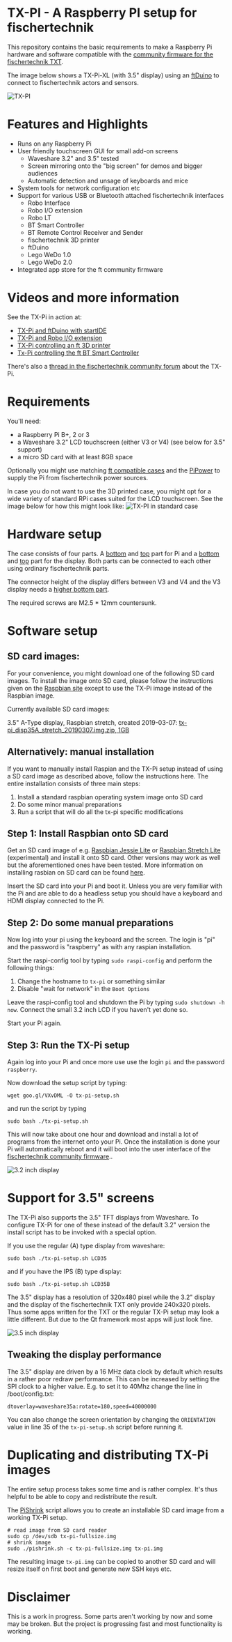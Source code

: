 # TX-PI - A Raspberry PI setup for fischertechnik

This repository contains the basic requirements to make a Raspberry Pi
hardware and software compatible with the [community firmware
for the fischertechnik TXT](http://cfw.ftcommunity.de/).

The image below shows a TX-Pi-XL (with 3.5" display) using an
[ftDuino](https://github.com/harbaum/ftduino) to connect to 
fischertechnik actors and sensors.

<img src="https://raw.githubusercontent.com/harbaum/tx-pi/master/images/tx-pi-xl+ftduino.jpg" alt="TX-PI"/>

# Features and Highlights

  - Runs on any Raspberry Pi
  - User friendly touchscreen GUI for small add-on screens
    - Waveshare 3.2" and 3.5" tested
    - Screen mirroring onto the "big screen" for demos and bigger audiences
    - Automatic detection and unsage of keyboards and mice
  - System tools for network configuration etc
  - Support for various USB or Bluetooth attached fischertechnik interfaces
    - Robo Interface
    - Robo I/O extension
    - Robo LT
    - BT Smart Controller
    - BT Remote Control Receiver and Sender
    - fischertechnik 3D printer
    - ftDuino
    - Lego WeDo 1.0
    - Lego WeDo 2.0
  - Integrated app store for the ft community firmware

# Videos and more information

See the TX-Pi in action at:
  - [TX-Pi and ftDuino with startIDE](https://www.youtube.com/watch?v=IHZensWPgkA)
  - [TX-Pi and Robo I/O extension](https://www.youtube.com/watch?v=PvvbSaEjqx4)
  - [TX-Pi controlling an ft 3D printer](https://www.youtube.com/watch?v=7q1lq7Kb-jw)
  - [Tx-Pi controlling the ft BT Smart Controller](https://www.youtube.com/watch?v=4NIjJu--a9E)

There's also a [thread in the fischertechnik community forum](https://forum.ftcommunity.de/viewtopic.php?f=33&t=4198) about the TX-Pi.

# Requirements

You'll need:

  - a Raspberry Pi B+, 2 or 3
  - a Waveshare 3.2" LCD touchscreen (either V3 or V4) (see below for 3.5" support)
  - a micro SD card with at least 8GB space

Optionally you might use matching [ft compatible cases](https://www.thingiverse.com/thing:2217355) and the [PiPower](https://github.com/harbaum/tx-pi/tree/master/pipower) to supply the Pi from fischertechnik power sources.

In case you do not want to use the 3D printed case, you might opt for a wide variety of standard RPi cases  suited for the LCD touchscreen. See the image below for how this might look like:
<img src="https://raw.githubusercontent.com/harbaum/tx-pi/master/images/TX-Pi-light-small.jpg" alt="TX-PI in standard case"/>

# Hardware setup

The case consists of four parts. A [bottom](https://www.thingiverse.com/thing:2217355) and [top](https://www.thingiverse.com/thing:2228623) part for Pi and a [bottom](https://www.thingiverse.com/thing:2228649) and [top](https://www.thingiverse.com/thing:2228655) part for the 
display. Both parts can be connected to each other
using ordinary fischertechnik parts.

The connector height of the display differs between V3 and V4 and the V3 display needs a [higher bottom part](ps://www.thingiverse.com/thing:2228635).

The required screws are M2.5 * 12mm countersunk.

# Software setup

## SD card images:

For your convenience, you might download one of the following SD card images. To install the image onto SD card, please follow the instructions given on the [Raspbian site](https://www.raspberrypi.org/documentation/installation/installing-images/README.md) except to use the TX-Pi image instead of the Raspbian image.

Currently available SD card images:

3.5" A-Type display, Raspbian stretch, created 2019-03-07: [tx-pi_disp35A_stretch_20190307.img.zip, 1GB](https://www.filehosting.org/file/details/786116/tx-pi_disp35A_stretch_20190307.zip)

## Alternatively: manual installation

If you want to manually install Raspian and the TX-Pi setup instead of using a SD card image as described above, follow the instructions here.
The entire installation consists of three main steps:

  1. Install a standard raspbian operating system image onto SD card
  2. Do some minor manual preparations
  3. Run a script that will do all the tx-pi specific modifications

## Step 1: Install Raspbian onto SD card

Get an SD card image of e.g. [Raspbian Jessie
Lite](https://downloads.raspberrypi.org/raspbian_lite/images/raspbian_lite-2017-07-05/2017-07-05-raspbian-jessie-lite.zip)
or [Raspbian Stretch
Lite](https://downloads.raspberrypi.org/raspbian_lite/images/raspbian_lite-2018-11-15/2018-11-13-raspbian-stretch-lite.zip) (experimental)
and install it onto SD card. Other versions may work as well but the
aforementioned ones have been tested. More information on installing
rasbian on SD card can be found
[here](https://www.raspberrypi.org/documentation/installation/installing-images/README.md).

Insert the SD card into your Pi and boot it. Unless you are very
familiar with the Pi and are able to do a headless setup you should
have a keyboard and HDMI display connected to the Pi.

## Step 2: Do some manual preparations

Now log into your pi using the keyboard and the screen. The login is
"pi" and the password is "raspberry" as with any raspian installation.

Start the raspi-config tool by typing ```sudo raspi-config``` and
perform the following things:

  1. Change the hostname to ```tx-pi``` or something similar
  2. Disable "wait for network" in the ```Boot Options```

Leave the raspi-config tool and shutdown the Pi by typing ```sudo
shutdown -h now```. Connect the small 3.2 inch LCD if you haven't yet
done so.

Start your Pi again.

## Step 3: Run the TX-Pi setup

Again log into your Pi and once more use use the login ```pi``` and
the password ```raspberry```.

Now download the setup script by typing:

```
wget goo.gl/VXvDML -O tx-pi-setup.sh
```

and run the script by typing
```
sudo bash ./tx-pi-setup.sh
```

This will now take about one hour and download and install a lot of
programs from the internet onto your Pi. Once the installation is done
your Pi will automatically reboot and it will boot into the user
interface of the [fischertechnik community
firmware](http://cfw.ftcommunity.de/)..

<img src="https://raw.githubusercontent.com/harbaum/tx-pi/master/images/display32.png" alt="3.2 inch display"/>

# Support for 3.5" screens

The TX-Pi also supports the 3.5" TFT displays from Waveshare. To
configure TX-Pi for one of these instead of the default 3.2" version
the install script has to be invoked with a special option.

If you use the regular (A) type display from waveshare:
```
sudo bash ./tx-pi-setup.sh LCD35
```

and if you have the IPS (B) type display:
```
sudo bash ./tx-pi-setup.sh LCD35B
```

The 3.5" display has a resolution of 320x480 pixel while the 3.2" display
and the display of the fischertechnik TXT only provide 240x320 pixels. Thus
some apps written for the TXT or the regular TX-Pi setup may look a little
different. But due to the Qt framework most apps will just look fine.

<img src="https://raw.githubusercontent.com/harbaum/tx-pi/master/images/display35.png" alt="3.5 inch display"/>

## Tweaking the display performance

The 3.5" display are driven by a 16 MHz data clock by default which results
in a rather poor redraw performance. This can be increased by setting
the SPI clock to a higher value. E.g. to set it to 40Mhz change the line
in /boot/config.txt:
```
dtoverlay=waveshare35a:rotate=180,speed=40000000
```

You can also change the screen orientation by changing the 
```ORIENTATION``` value in line 35 of the ```tx-pi-setup.sh``` script
before running it.

# Duplicating and distributing TX-Pi images

The entire setup process takes some time and is rather complex. It's thus
helpful to be able to copy and redistribute the result.

The [PiShrink](https://github.com/harbaum/PiShrink) script allows you
to create an installable SD card image from a working TX-Pi setup.

```
# read image from SD card reader
sudo cp /dev/sdb tx-pi-fullsize.img
# shrink image
sudo ./pishrink.sh -c tx-pi-fullsize.img tx-pi.img
```

The resulting image ```tx-pi.img``` can be copied to another SD card and
will resize itself on first boot and generate new SSH keys etc.

# Disclaimer

This is a work in progress. Some parts aren't working by now and some may
be broken. But the project is progressing fast and most functionality is
working.
